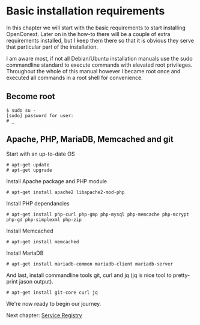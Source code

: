 # Basic installation requirements
In this chapter we will start with the basic requirements to start installing OpenConext. Later on in the how-to there will be a couple of extra requirements installed, but I keep them there so that it is obvious they serve that particular part of the installation.

I am aware most, if not all Debian/Ubuntu installation manuals use the sudo commandline standard to execute commands with elevated root privileges. Throughout the whole of this manual however I became root once and executed all commands in a root shell for convenience.

## Become root
```
$ sudo su -
[sudo] password for user:
# _
```

## Apache, PHP, MariaDB, Memcached and git
Start with an up-to-date OS
```
# apt-get update
# apt-get upgrade
```
Install Apache package and PHP module
```
# apt-get install apache2 libapache2-mod-php
```

Install PHP dependancies
```
# apt-get install php-curl php-gmp php-mysql php-memcache php-mcrypt php-gd php-simplexml php-zip
```

Install Memcached
```
# apt-get install memcached
```

Install MariaDB
```
# apt-get install mariadb-common mariadb-client mariadb-server
```

And last, install commandline tools git, curl and jq (jq is nice tool to pretty-print jason output).
```
# apt-get install git-core curl jq
```

We're now ready to begin our journey.

Next chapter: [Service Registry](https://github.com/mrvanes/OpenConext-Howto/blob/master/04_ServiceRegistry.md)
